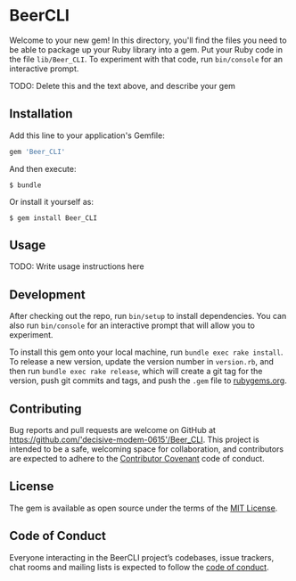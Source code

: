 # BeerCLI

Welcome to your new gem! In this directory, you'll find the files you need to be able to package up your Ruby library into a gem. Put your Ruby code in the file `lib/Beer_CLI`. To experiment with that code, run `bin/console` for an interactive prompt.

TODO: Delete this and the text above, and describe your gem

## Installation

Add this line to your application's Gemfile:

```ruby
gem 'Beer_CLI'
```

And then execute:

    $ bundle

Or install it yourself as:

    $ gem install Beer_CLI

## Usage

TODO: Write usage instructions here

## Development

After checking out the repo, run `bin/setup` to install dependencies. You can also run `bin/console` for an interactive prompt that will allow you to experiment.

To install this gem onto your local machine, run `bundle exec rake install`. To release a new version, update the version number in `version.rb`, and then run `bundle exec rake release`, which will create a git tag for the version, push git commits and tags, and push the `.gem` file to [rubygems.org](https://rubygems.org).

## Contributing

Bug reports and pull requests are welcome on GitHub at https://github.com/'decisive-modem-0615'/Beer_CLI. This project is intended to be a safe, welcoming space for collaboration, and contributors are expected to adhere to the [Contributor Covenant](http://contributor-covenant.org) code of conduct.

## License

The gem is available as open source under the terms of the [MIT License](https://opensource.org/licenses/MIT).

## Code of Conduct

Everyone interacting in the BeerCLI project’s codebases, issue trackers, chat rooms and mailing lists is expected to follow the [code of conduct](https://github.com/'decisive-modem-0615'/Beer_CLI/blob/master/CODE_OF_CONDUCT.md).
